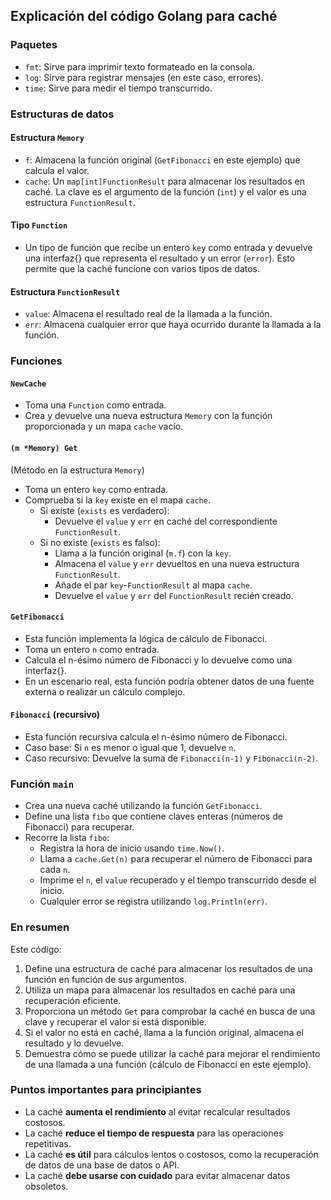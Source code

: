 ## Explicación del código Golang para caché

### Paquetes

- `fmt`: Sirve para imprimir texto formateado en la consola.
- `log`: Sirve para registrar mensajes (en este caso, errores).
- `time`: Sirve para medir el tiempo transcurrido.

### Estructuras de datos

#### Estructura `Memory`

- `f`: Almacena la función original (`GetFibonacci` en este ejemplo) que calcula el valor.
- `cache`: Un `map[int]FunctionResult` para almacenar los resultados en caché. La clave es el argumento de la función (`int`) y el valor es una estructura `FunctionResult`.

#### Tipo `Function`

- Un tipo de función que recibe un entero `key` como entrada y devuelve una interfaz{} que representa el resultado y un error (`error`). Esto permite que la caché funcione con varios tipos de datos.

#### Estructura `FunctionResult`

- `value`: Almacena el resultado real de la llamada a la función.
- `err`: Almacena cualquier error que haya ocurrido durante la llamada a la función.

### Funciones

#### `NewCache`

- Toma una `Function` como entrada.
- Crea y devuelve una nueva estructura `Memory` con la función proporcionada y un mapa `cache` vacío.

#### `(m *Memory) Get`

(Método en la estructura `Memory`)

- Toma un entero `key` como entrada.
- Comprueba si la `key` existe en el mapa `cache`.
    - Si existe (`exists` es verdadero):
        - Devuelve el `value` y `err` en caché del correspondiente `FunctionResult`.
    - Si no existe (`exists` es falso):
        - Llama a la función original (`m.f`) con la `key`.
        - Almacena el `value` y `err` devueltos en una nueva estructura `FunctionResult`.
        - Añade el par `key`-`FunctionResult` al mapa `cache`.
        - Devuelve el `value` y `err` del `FunctionResult` recién creado.

#### `GetFibonacci`

- Esta función implementa la lógica de cálculo de Fibonacci.
- Toma un entero `n` como entrada.
- Calcula el n-ésimo número de Fibonacci y lo devuelve como una interfaz{}.
- En un escenario real, esta función podría obtener datos de una fuente externa o realizar un cálculo complejo.

#### `Fibonacci` (recursivo)

- Esta función recursiva calcula el n-ésimo número de Fibonacci.
- Caso base: Si `n` es menor o igual que 1, devuelve `n`.
- Caso recursivo: Devuelve la suma de `Fibonacci(n-1)` y `Fibonacci(n-2)`.

### Función `main`

- Crea una nueva caché utilizando la función `GetFibonacci`.
- Define una lista `fibo` que contiene claves enteras (números de Fibonacci) para recuperar.
- Recorre la lista `fibo`:
    - Registra la hora de inicio usando `time.Now()`.
    - Llama a `cache.Get(n)` para recuperar el número de Fibonacci para cada `n`.
    - Imprime el `n`, el `value` recuperado y el tiempo transcurrido desde el inicio.
    - Cualquier error se registra utilizando `log.Println(err)`.

### En resumen

Este código:

1. Define una estructura de caché para almacenar los resultados de una función en función de sus argumentos.
2. Utiliza un mapa para almacenar los resultados en caché para una recuperación eficiente.
3. Proporciona un método `Get` para comprobar la caché en busca de una clave y recuperar el valor si está disponible.
4. Si el valor no está en caché, llama a la función original, almacena el resultado y lo devuelve.
5. Demuestra cómo se puede utilizar la caché para mejorar el rendimiento de una llamada a una función (cálculo de Fibonacci en este ejemplo).

### Puntos importantes para principiantes

- La caché **aumenta el rendimiento** al evitar recalcular resultados costosos.
- La caché **reduce el tiempo de respuesta** para las operaciones repetitivas.
- La caché **es útil** para cálculos lentos o costosos, como la recuperación de datos de una base de datos o API.
- La caché **debe usarse con cuidado** para evitar almacenar datos obsoletos.
